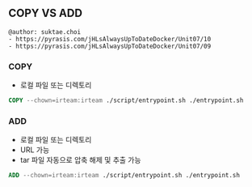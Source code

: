 ## COPY VS ADD

```
@author: suktae.choi
- https://pyrasis.com/jHLsAlwaysUpToDateDocker/Unit07/10
- https://pyrasis.com/jHLsAlwaysUpToDateDocker/Unit07/09
```

### COPY
- 로컬 파일 또는 디렉토리

```dockerfile
COPY --chown=irteam:irteam ./script/entrypoint.sh ./entrypoint.sh
```

### ADD
- 로컬 파일 또는 디렉토리
- URL 가능
- tar 파일 자동으로 압축 해제 및 추출 가능

```dockerfile
ADD --chown=irteam:irteam ./script/entrypoint.sh ./entrypoint.sh
```